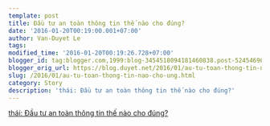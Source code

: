 ```yaml
---
template: post
title: Đầu tư an toàn thông tin thế nào cho đúng?
date: '2016-01-20T00:19:00.001+07:00'
author: Van-Duyet Le
tags: 
modified_time: '2016-01-20T00:19:26.728+07:00'
blogger_id: tag:blogger.com,1999:blog-3454518094181460838.post-5245469680599452830
blogger_orig_url: https://blog.duyet.net/2016/01/au-tu-toan-thong-tin-nao-cho-ung.html
slug: /2016/01/au-tu-toan-thong-tin-nao-cho-ung.html
category: Story
description: 'thái: Đầu tư an toàn thông tin thế nào cho đúng?'
---
```


[thái: Đầu tư an toàn thông tin thế nào cho đúng?](https://vnhacker.blogspot.com/2016/01/au-tu-toan-thong-tin-nao-cho-ung.html#links)
